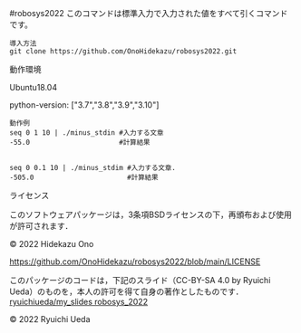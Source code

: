 #robosys2022
このコマンドは標準入力で入力された値をすべて引くコマンドです。

```
導入方法
git clone https://github.com/OnoHidekazu/robosys2022.git
```

動作環境

Ubuntu18.04

python-version: ["3.7","3.8","3.9","3.10"]

```
動作例
seq 0 1 10 | ./minus_stdin #入力する文章
-55.0                      #計算結果


seq 0 0.1 10 | ./minus_stdim #入力する文章.
-505.0                       #計算結果
```


ライセンス

このソフトウェアパッケージは，3条項BSDライセンスの下，再頒布および使用が許可されます．

© 2022 Hidekazu Ono

https://github.com/OnoHidekazu/robosys2022/blob/main/LICENSE

このパッケージのコードは，下記のスライド（CC-BY-SA 4.0 by Ryuichi Ueda）のものを，本人の許可を得て自身の著作としたものです．
[ryuichiueda/my_slides robosys_2022](https://github.com/ryuichiueda/my_slides/tree/master/robosys_2022)

© 2022 Ryuichi Ueda
